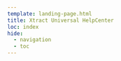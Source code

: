 ```yaml
---
template: landing-page.html
title: Xtract Universal HelpCenter
loc: index
hide:
  - navigation
  - toc
---
```

<style>
  .md-typeset h1{
    display: none;
  }
}
</style>